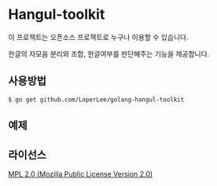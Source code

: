 # Hangul-toolkit

이 프로젝트는 오픈소스 프로젝트로 누구나 이용할 수 있습니다.

한글의 자모음 분리와 조합, 한글여부를 판단해주는 기능을 제공합니다.

## 사용방법

```
$ go get github.com/LoperLee/golang-hangul-toolkit
```

## 예제

## 라이선스

[MPL 2.0 (Mozilla Public License Version 2.0)](https://www.mozilla.org/en-US/MPL/2.0/)